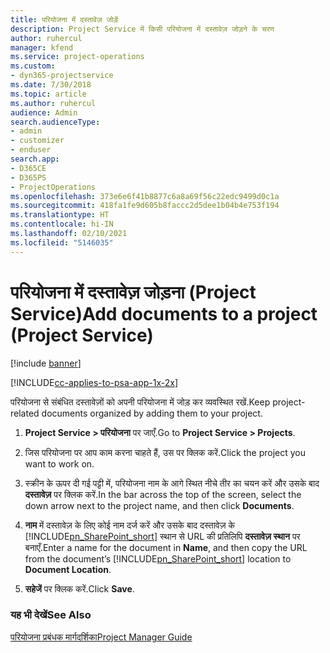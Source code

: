 ```yaml
---
title: परियोजना में दस्तावेज़ जोड़ें
description: Project Service में किसी परियोजना में दस्तावेज़ जोड़ने के चरण
author: ruhercul
manager: kfend
ms.service: project-operations
ms.custom:
- dyn365-projectservice
ms.date: 7/30/2018
ms.topic: article
ms.author: ruhercul
audience: Admin
search.audienceType:
- admin
- customizer
- enduser
search.app:
- D365CE
- D365PS
- ProjectOperations
ms.openlocfilehash: 373e6e6f41b8877c6a8a69f56c22edc9499d0c1a
ms.sourcegitcommit: 418fa1fe9d605b8faccc2d5dee1b04b4e753f194
ms.translationtype: HT
ms.contentlocale: hi-IN
ms.lasthandoff: 02/10/2021
ms.locfileid: "5146035"
---
```

# <a name="add-documents-to-a-project-project-service"></a><span data-ttu-id="c3778-103">परियोजना में दस्तावेज़ जोड़ना (Project Service)</span><span class="sxs-lookup"><span data-stu-id="c3778-103">Add documents to a project (Project Service)</span></span>

[!include [banner](../includes/psa-now-project-operations.md)]

[!INCLUDE[cc-applies-to-psa-app-1x-2x](../includes/cc-applies-to-psa-app-1x-2x.md)]

<span data-ttu-id="c3778-104">परियोजना से संबंधित दस्तावेज़ों को अपनी परियोजना में जोड़ कर व्यवस्थित रखें.</span><span class="sxs-lookup"><span data-stu-id="c3778-104">Keep project-related documents organized by adding them to your project.</span></span>  
  
1. <span data-ttu-id="c3778-105">**Project Service > परियोजना** पर जाएँ.</span><span class="sxs-lookup"><span data-stu-id="c3778-105">Go to **Project Service > Projects**.</span></span>  
  
2. <span data-ttu-id="c3778-106">जिस परियोजना पर आप काम करना चाहते हैं, उस पर क्लिक करें.</span><span class="sxs-lookup"><span data-stu-id="c3778-106">Click the project you want to work on.</span></span>  
  
3. <span data-ttu-id="c3778-107">स्क्रीन के ऊपर दी गई पट्टी में, परियोजना नाम के आगे स्थित नीचे तीर का चयन करें और उसके बाद **दस्तावेज़** पर क्लिक करें.</span><span class="sxs-lookup"><span data-stu-id="c3778-107">In the bar across the top of the screen, select the down arrow next to the project name, and then click **Documents**.</span></span>  
  
4. <span data-ttu-id="c3778-108">**नाम** में दस्तावेज़ के लिए कोई नाम दर्ज करें और उसके बाद दस्तावेज़ के [!INCLUDE[pn_SharePoint_short](../includes/pn-sharepoint-short.md)] स्थान से URL की प्रतिलिपि **दस्तावेज़ स्थान** पर बनाएँ.</span><span class="sxs-lookup"><span data-stu-id="c3778-108">Enter a name for the document in **Name**,  and then copy the URL from the document’s [!INCLUDE[pn_SharePoint_short](../includes/pn-sharepoint-short.md)] location to **Document Location**.</span></span>  
  
5. <span data-ttu-id="c3778-109">**सहेजें** पर क्लिक करें.</span><span class="sxs-lookup"><span data-stu-id="c3778-109">Click **Save**.</span></span>  
  
### <a name="see-also"></a><span data-ttu-id="c3778-110">यह भी देखें</span><span class="sxs-lookup"><span data-stu-id="c3778-110">See Also</span></span>  
 [<span data-ttu-id="c3778-111">परियोजना प्रबंधक मार्गदर्शिका</span><span class="sxs-lookup"><span data-stu-id="c3778-111">Project Manager Guide</span></span>](../psa/project-manager-guide.md)
